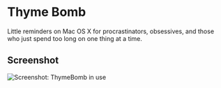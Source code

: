 Thyme Bomb
==========

Little reminders on Mac OS X for procrastinators, obsessives, and those who just spend too long on one thing at a time.

Screenshot
----------

![Screenshot: ThymeBomb in use](http://www.mattg.co.uk/apps/thymebomb/ThymeBomb_Menu.png "ThymeBomb Menu")
